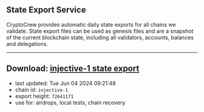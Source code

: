 ## State Export Service
CryptoCrew provides automatic daily state exports for all chains we validate. State export files can be used as genesis files and are a snapshot of the current blockchain state, including all validators, accounts, balances and delegations.

---
**Download: [injective-1 state export](https://dl-eu2.ccvalidators.com/SERVICE/injective/injective-1_export_72641171.json)**
---

- last updated: Tue Jun 04 2024 09:21:48
- chain id: `injective-1`
- export height: `72641171`
- use for: airdrops, local tests, chain recovery
